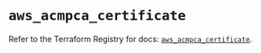 # `aws_acmpca_certificate`

Refer to the Terraform Registry for docs: [`aws_acmpca_certificate`](https://registry.terraform.io/providers/hashicorp/aws/5.85.0/docs/resources/acmpca_certificate).
